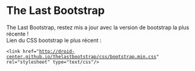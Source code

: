# The Last Bootstrap
The Last Bootstrap, restez mis a jour avec la version de bootstrap la plus récente !<br>
Lien du CSS bootstrap le plus récent : <pre><code>&lt;link href="http://droid-center.github.io/thelastbootstrap/css/bootstrap.min.css" rel="stylesheet" type="text/css"/&gt;</code></pre>
